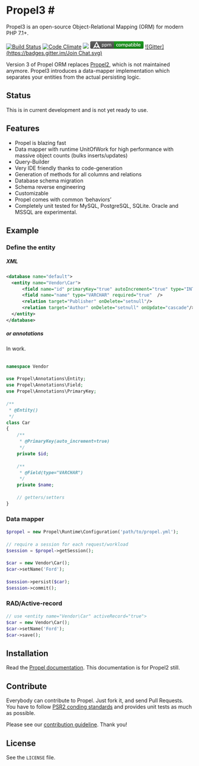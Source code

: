 # Propel3 #

Propel3 is an open-source Object-Relational Mapping (ORM) for modern PHP 7.1+.


[![Build Status](https://circleci.com/gh/propelorm/Propel2/tree/master.png?style=shield)](https://circleci.com/gh/propelorm/Propel2/tree/master)
[![Code Climate](https://codeclimate.com/github/propelorm/Propel2/badges/gpa.svg)](https://codeclimate.com/github/propelorm/Propel2)
<a href="https://codeclimate.com/github/propelorm/Propel2"><img src="https://codeclimate.com/github/propelorm/Propel2/badges/coverage.svg" /></a>
[![PPM Compatible](https://raw.githubusercontent.com/php-pm/ppm-badge/master/ppm-badge.png)](https://github.com/php-pm/php-pm)
[![Gitter](https://badges.gitter.im/Join Chat.svg)](https://gitter.im/propelorm/Propel)

Version 3 of Propel ORM replaces [Propel2](https://github.com/propelorm/Propel2), which is not maintained anymore.
Propel3 introduces a data-mapper implementation which separates your entities from the actual persisting logic.

## Status

This is in current development and is not yet ready to use.

## Features

 - Propel is blazing fast
 - Data mapper with runtime UnitOfWork for high performance with massive object counts (bulks inserts/updates)
 - Query-Builder
 - Very IDE friendly thanks to code-generation
 - Generation of methods for all columns and relations
 - Database schema migration
 - Schema reverse engineering
 - Customizable
 - Propel comes with common ‘behaviors’
 - Completely unit tested for MySQL, PostgreSQL, SQLite. Oracle and MSSQL are experimental.

## Example

### Define the entity

##### XML

```xml
<database name="default">
  <entity name="Vendor\Car">
      <field name="id" primaryKey="true" autoIncrement="true" type="INTEGER" />
      <field name="name" type="VARCHAR" required="true"  />
      <relation target="Publisher" onDelete="setnull"/>
      <relation target="Author" onDelete="setnull" onUpdate="cascade"/>
  </entity>
</database>
```

##### or annotations

In work.

```php

namespace Vendor

use Propel\Annotations\Entity;
use Propel\Annotations\Field;
use Propel\Annotations\PrimaryKey;

/**
 * @Entity()
 */ 
class Car
{
    /**
     * @PrimaryKey(auto_increment=true)
     */
    private $id;
    
    /**
     * @Field(type="VARCHAR")
     */
    private $name;
    
    // getters/setters
}
```

### Data mapper

```php
$propel = new Propel\Runtime\Configuration('path/to/propel.yml');

// require a session for each request/workload
$session = $propel->getSession();

$car = new Vendor\Car();
$car->setName('Ford');

$session->persist($car);
$session->commit();
```

### RAD/Active-record

```php
// use <entity name="Vendor\Car" activeRecord="true">
$car = new Vendor\Car();
$car->setName('Ford');
$car->save();
```

## Installation

Read the [Propel documentation](http://www.propelorm.org/). This documentation is for Propel2 still. 

## Contribute

Everybody can contribute to Propel. Just fork it, and send Pull Requests.
You have to follow [PSR2 conding standards](http://www.php-fig.org/psr/psr-2/) and provides unit tests as much as possible.

Please see our [contribution guideline](http://propelorm.org/contribute.html). Thank you!

## License

See the `LICENSE` file.
